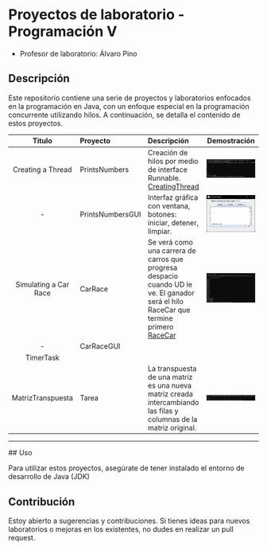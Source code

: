 # Proyectos de laboratorio - Programación V
- Profesor de laboratorio: Álvaro Pino
## Descripción

Este repositorio contiene una serie de proyectos y laboratorios enfocados en la programación en Java, con un enfoque especial en la programación concurrente utilizando hilos. A continuación, se detalla el contenido de estos proyectos.

|          Titulo           | Proyecto         | Descripción                                                                                                                                                           |                     Demostración                     |
| :-----------------------: | :--------------- | :-------------------------------------------------------------------------------------------------------------------------------------------------------------------- | :--------------------------------------------------: |
|     Creating a Thread     | PrintsNumbers    | Creación de hilos por medio de interface Runnable. [CreatingThread](Asig01/PrintsNumbers/CreatingThread.md)                                                           |    ![PrintsNumbers](images/PrintsNumbers_cli.png)    |
|           -<br>           | PrintsNumbersGUI | Interfaz gráfica con ventana, botones: iniciar, detener, limpiar.                                                                                                     |  ![PrintsNumbersGUI](images/PrintsNumbers_gui.png)   |
| Simulating a Car Race<br> | CarRace          | Se verá como una carrera de carros que progresa despacio cuando UD le ve. El ganador será el hilo RaceCar que termine primero<br>[RaceCar](Asig02/CarRace/CarRace.md) |        ![CarRace-cli](images/RaceCar_cli.png)        |
|             -             | CarRaceGUI       |                                                                                                                                                                       |                                                      |
|         TimerTask         |                  |                                                                                                                                                                       |                                                      |
|     MatrizTranspuesta     | Tarea            | La transpuesta de una matriz es una nueva matriz creada intercambiando las filas y columnas de la matriz original.<br>                                                | ![Matriz Transpuesta](images/Matriz_Transpuesta.png) |



<hr>
## Uso

Para utilizar estos proyectos, asegúrate de tener instalado el entorno de desarrollo de Java (JDK)


## Contribución

Estoy abierto a sugerencias y contribuciones. Si tienes ideas para nuevos laboratorios o mejoras en los existentes, no dudes en realizar un pull request.
